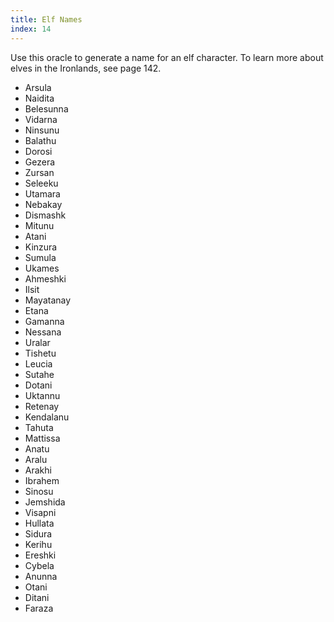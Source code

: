 ```yaml
---
title: Elf Names
index: 14
---
```


Use this oracle to generate a name for an elf character. To learn more about
elves in the Ironlands, see page 142. 

- Arsula
- Naidita
- Belesunna
- Vidarna
- Ninsunu
- Balathu
- Dorosi
- Gezera
- Zursan
- Seleeku
- Utamara
- Nebakay
- Dismashk
- Mitunu
- Atani
- Kinzura
- Sumula
- Ukames
- Ahmeshki
- Ilsit
- Mayatanay
- Etana
- Gamanna
- Nessana
- Uralar
- Tishetu
- Leucia
- Sutahe
- Dotani
- Uktannu
- Retenay
- Kendalanu
- Tahuta
- Mattissa
- Anatu
- Aralu
- Arakhi
- Ibrahem
- Sinosu
- Jemshida
- Visapni
- Hullata
- Sidura
- Kerihu
- Ereshki
- Cybela
- Anunna
- Otani
- Ditani
- Faraza
